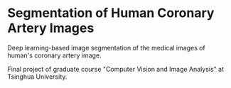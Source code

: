 # Segmentation of Human Coronary Artery Images #
Deep learning-based image segmentation of the medical images of human's coronary artery image. 

Final project of graduate course "Computer Vision and Image Analysis" at Tsinghua University.  
